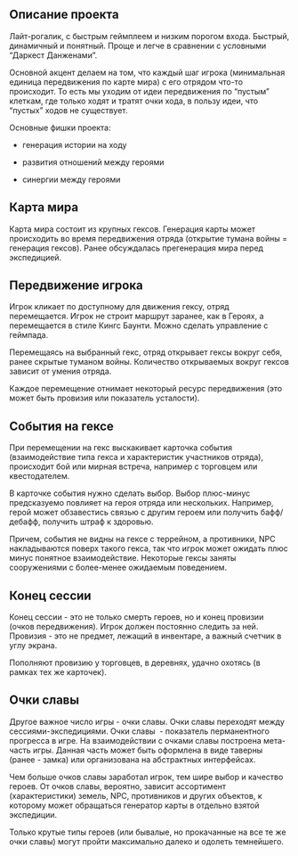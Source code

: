 ## Описание проекта

Лайт-рогалик, с быстрым геймплеем и низким порогом входа. Быстрый, динамичный и понятный. Проще и легче в сравнении с условными “Даркест Данженами”. 

  

Основной акцент делаем на том, что каждый шаг игрока (минимальная единица передвижения по карте мира) с его отрядом что-то происходит. То есть мы уходим от идеи передвижения по “пустым” клеткам, где только ходят и тратят очки хода, в пользу идеи, что “пустых” ходов не существует. 

  

Основные фишки проекта: 

  

-   генерация истории на ходу
    
-   развития отношений между героями 
    
-   синергии между героями 
    

  

## Карта мира

Карта мира состоит из крупных гексов. Генерация карты может происходить во время передвижения отряда (открытие тумана войны = генерация гексов). Ранее обсуждалась прегенерация мира перед экспедицией.

  

## Передвижение игрока

Игрок кликает по доступному для движения гексу, отряд перемещается. Игрок не строит маршрут заранее, как в Героях, а перемещается в стиле Кингс Баунти. Можно сделать управление с геймпада.

  

Перемещаясь на выбранный гекс, отряд открывает гексы вокруг себя, ранее скрытые туманом войны. Количество открываемых вокруг гексов зависит от умения отряда.

  

Каждое перемещение отнимает некоторый ресурс передвижения (это может быть провизия или показатель усталости).

  

## События на гексе

При перемещении на гекс выскакивает карточка события (взаимодействие типа гекса и характеристик участников отряда), происходит бой или мирная встреча, например с торговцем или квестодателем.

  

В карточке события нужно сделать выбор. Выбор плюс-минус предсказуемо повлияет на героя отряда или нескольких. Например, герой может обзавестись связью с другим героем или получить бафф/дебафф, получить штраф к здоровью.

  

Причем, события не видны на гексе c террейном, а противники, NPC накладываются поверх такого гекса, так что игрок может ожидать плюс минус понятное взаимодействие. Некоторые гексы заняты сооружениями с более-менее ожидаемым поведением.

  

## Конец сессии

Конец сессии - это не только смерть героев, но и конец провизии (очков передвижения). Игрок должен постоянно следить за ней. Провизия - это не предмет, лежащий в инвентаре, а важный счетчик в углу экрана. 

  

Пополняют провизию у торговцев, в деревнях, удачно охотясь (в рамках тех же карточек).

  

## Очки славы

Другое важное число игры - очки славы. Очки славы переходят между сессиями-экспедициями. Очки славы  - показатель перманентного прогресса в игре. На взаимодействии с очками славы построена мета-часть игры. Данная часть может быть оформлена в виде таверны (ранее - замка) или организована на абстрактных интерфейсах.

  

Чем больше очков славы заработал игрок, тем шире выбор и качество героев. От очков славы, вероятно, зависит ассортимент (характеристики) земель, NPC, противников и других объектов, к которому может обращаться генератор карты в отдельно взятой экспедиции.

  

Только крутые типы героев (или бывалые, но прокачанные на все те же очки славы) могут пройти максимально далеко и одолеть темнейшего.